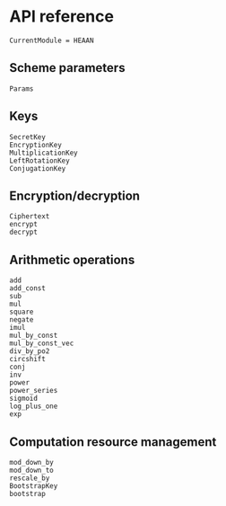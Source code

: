 # API reference

```@meta
CurrentModule = HEAAN
```


## Scheme parameters

```@docs
Params
```


## Keys

```@docs
SecretKey
EncryptionKey
MultiplicationKey
LeftRotationKey
ConjugationKey
```


## Encryption/decryption

```@docs
Ciphertext
encrypt
decrypt
```


## Arithmetic operations

```@docs
add
add_const
sub
mul
square
negate
imul
mul_by_const
mul_by_const_vec
div_by_po2
circshift
conj
inv
power
power_series
sigmoid
log_plus_one
exp
```


## Computation resource management

```@docs
mod_down_by
mod_down_to
rescale_by
BootstrapKey
bootstrap
```
